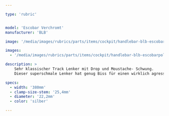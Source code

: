 ```yaml
---

type: 'rubric'


model: 'Escobar Verchromt'
manufacturer: 'BLB'

image: '/media/images/rubrics/parts/items/cockpit/handlebar-blb-escobarpolished_1.jpg'

images:
  - '/media/images/rubrics/parts/items/cockpit/handlebar-blb-escobarpolished_2.jpg'

description: >
    Sehr klassischer Track Lenker mit Drop und Moustache- Schwung.
    Dieser superschmale Lenker hat genug Biss für einen wirklich agressiven Fahrstil. Natürlich ist er dabei schön verchromt!

specs:
  - width: '380mm'
  - clamp-size-stem: '25,4mm'
  - diameter: '22,2mm'
  - color: 'silber'

---
```

